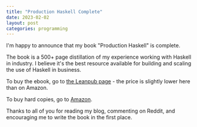 ```yaml
---
title: "Production Haskell Complete"
date: 2023-02-02
layout: post
categories: programming
---
```


I'm happy to announce that my book "Production Haskell" is complete.

The book is a 500+ page distillation of my experience working with Haskell in industry.
I believe it's the best resource available for building and scaling the use of Haskell in business.

To buy the ebook, go to [the Leanpub page](https://leanpub.com/production-haskell) - the price is slightly lower here than on Amazon.

To buy hard copies, go to [Amazon](https://www.amazon.com/dp/B0BTNSJRKD).

Thanks to all of you for reading my blog, commenting on Reddit, and encouraging me to write the book in the first place.
